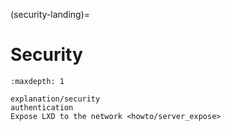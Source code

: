 (security-landing)=
# Security

```{toctree}
:maxdepth: 1

explanation/security
authentication
Expose LXD to the network <howto/server_expose>
